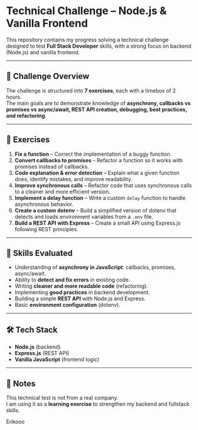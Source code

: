 # Technical Challenge – Node.js & Vanilla Frontend

This repository contains my progress solving a technical challenge designed to test **Full Stack Developer** skills, with a strong focus on backend (Node.js) and vanilla frontend.

---

## 📌 Challenge Overview
The challenge is structured into **7 exercises**, each with a timebox of 2 hours.  
The main goals are to demonstrate knowledge of **asynchrony, callbacks vs promises vs async/await, REST API creation, debugging, best practices, and refactoring**.

---

## 📝 Exercises

1. **Fix a function** – Correct the implementation of a buggy function.  
2. **Convert callbacks to promises** – Refactor a function so it works with promises instead of callbacks.  
3. **Code explanation & error detection** – Explain what a given function does, identify mistakes, and improve readability.  
4. **Improve synchronous calls** – Refactor code that uses synchronous calls to a cleaner and more efficient version.  
5. **Implement a delay function** – Write a custom `delay` function to handle asynchronous behavior.  
6. **Create a custom dotenv** – Build a simplified version of dotenv that detects and loads environment variables from a `.env` file.  
7. **Build a REST API with Express** – Create a small API using Express.js following REST principles.  

---

## 🎯 Skills Evaluated
- Understanding of **asynchrony in JavaScript**: callbacks, promises, async/await.  
- Ability to **detect and fix errors** in existing code.  
- Writing **cleaner and more readable code** (refactoring).  
- Implementing **good practices** in backend development.  
- Building a simple **REST API** with Node.js and Express.  
- Basic **environment configuration** (dotenv).  

---

## 🛠️ Tech Stack
- **Node.js** (backend)  
- **Express.js** (REST API)  
- **Vanilla JavaScript** (frontend logic)  

---

## 🚀 Notes
This technical test is not from a real company.  
I am using it as a **learning exercise** to strengthen my backend and fullstack skills.

Erikooo
